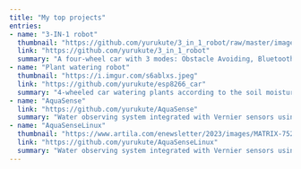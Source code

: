 ```yaml
---
title: "My top projects"
entries:
- name: "3-IN-1 robot"
  thumbnail: "https://github.com/yurukute/3_in_1_robot/raw/master/images/cover.jpg"
  link: "https://github.com/yurukute/3_in_1_robot"
  summary: "A four-wheel car with 3 modes: Obstacle Avoiding, Bluetooth Controlling and Infrared Controlling"
- name: "Plant watering robot"
  thumbnail: "https://i.imgur.com/s6ablxs.jpeg"
  link: "https://github.com/yurukute/esp8266_car"
  summary: "4-wheeled car watering plants according to the soil moisture. Developed with NodeMCU v1.0, using Blynk cloud and Blynk mobile app for communication and controlling."
- name: "AquaSense"
  link: "https://github.com/yurukute/AquaSense"
  summary: "Water observing system integrated with Vernier sensors using Matrix-310 IoT gateway"
- name: "AquaSenseLinux"
  thumbnail: "https://www.artila.com/enewsletter/2023/images/MATRIX-752_R_without.png"
  link: "https://github.com/yurukute/AquaSenseLinux"
  summary: "Water observing system integrated with Vernier sensors using Matrix-752 (ARM Cortex-A7) IoT gateway"
---
```

